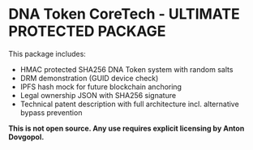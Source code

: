 
# DNA Token CoreTech - ULTIMATE PROTECTED PACKAGE

This package includes:
- HMAC protected SHA256 DNA Token system with random salts
- DRM demonstration (GUID device check)
- IPFS hash mock for future blockchain anchoring
- Legal ownership JSON with SHA256 signature
- Technical patent description with full architecture incl. alternative bypass prevention

**This is not open source. Any use requires explicit licensing by Anton Dovgopol.**
